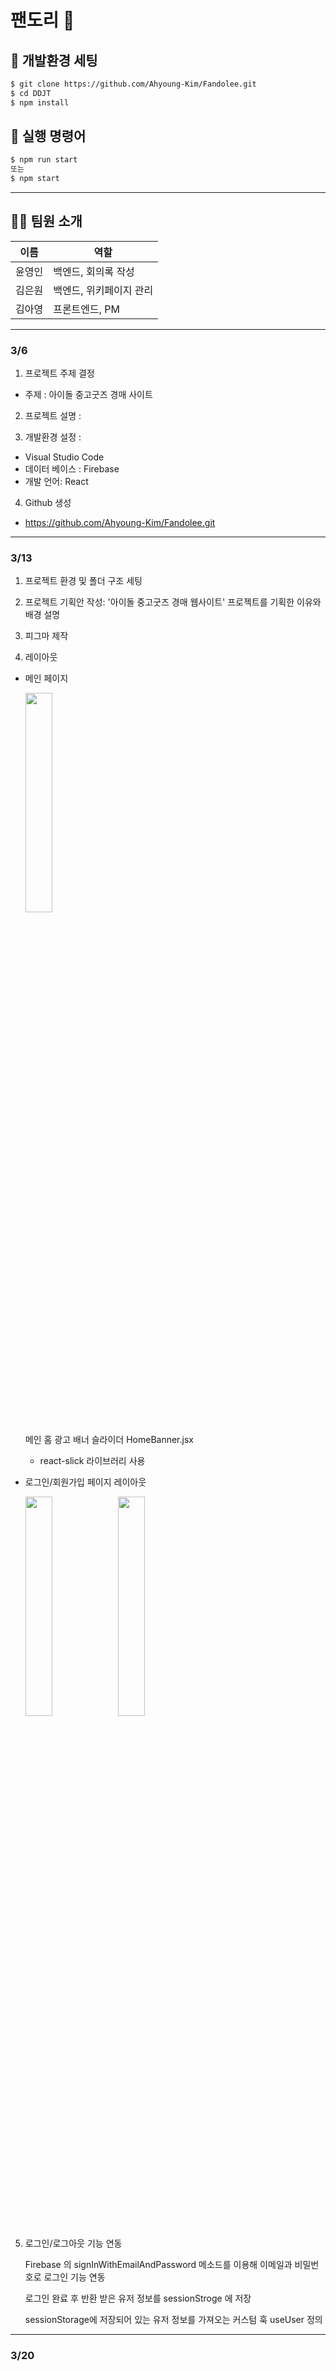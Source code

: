 # 팬도리 🐼


## 🔧 개발환경 세팅

```bash
$ git clone https://github.com/Ahyoung-Kim/Fandolee.git
$ cd DDJT
$ npm install
```

## 💚 실행 명령어

```bash
$ npm run start
또는
$ npm start
```

---

## 👩‍🔧 팀원 소개
|이름|역할|
|------|---|
|윤영인|백엔드, 회의록 작성|
|김은원|백엔드, 위키페이지 관리|
|김아영|프론트엔드, PM|

---

### 3/6

 1. 프로젝트 주제 결정

 - 주제 : 아이돌 중고굿즈 경매 사이트

 2. 프로젝트 설명 :

 3. 개발환경 설정 :

 - Visual Studio Code
 - 데이터 베이스 : Firebase
 - 개발 언어: React

 4. Github 생성

 - https://github.com/Ahyoung-Kim/Fandolee.git

---

### 3/13

 1. 프로젝트 환경 및 폴더 구조 세팅
 
 2. 프로젝트 기획안 작성: '아이돌 중고굿즈 경매 웹사이트' 프로젝트를 기획한 이유와 배경 설명

 3. 피그마 제작

 4. 레이아웃
 
  + 메인 페이지
  
    <img width="30%" src="https://user-images.githubusercontent.com/92067715/226100071-9eb16e2d-0dd9-400f-8258-fef5fe5cd3f2.png" />
  
    메인 홈 광고 배너 슬라이더 HomeBanner.jsx
     - react-slick 라이브러리 사용
     
  + 로그인/회원가입 페이지 레이아웃
    
    <img width="30%" src="https://user-images.githubusercontent.com/92067715/226100436-4cb4f0b1-93bc-45cb-8e55-23740a56ecd3.png"/>
    
    <img width="30%" src="https://user-images.githubusercontent.com/92067715/226100459-175d75c9-1f6a-4adf-bb2a-4d617d5c3588.png" />
      
 
 5. 로그인/로그아웃 기능 연동

    Firebase 의 signInWithEmailAndPassword 메소드를 이용해 이메일과 비밀번호로 로그인 기능 연동
   
    로그인 완료 후 반환 받은 유저 정보를 sessionStroge 에 저장
   
    sessionStorage에 저장되어 있는 유저 정보를 가져오는 커스텀 훅 useUser 정의
   

---

### 3/20
